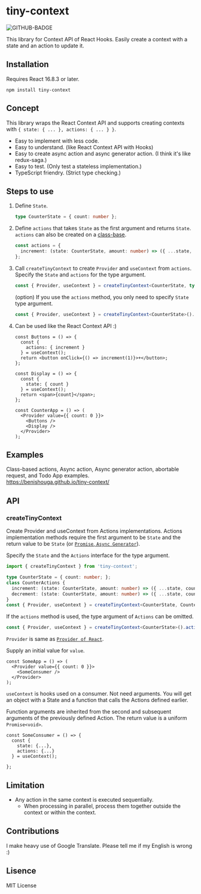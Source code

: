 # tiny-context

![GITHUB-BADGE](https://github.com/benishouga/tiny-context/workflows/Node.js%20CI/badge.svg)

This library for Context API of React Hooks. Easily create a context with a state and an action to update it.

## Installation

Requires React 16.8.3 or later.

```
npm install tiny-context
```

## Concept

This library wraps the React Context API and supports creating contexts with `{ state: { ... }, actions: { ... } }`.

- Easy to implement with less code.
- Easy to understand. (like React Context API with Hooks)
- Easy to create async action and async generator action. (I think it's like redux-saga.)
- Easy to test. (Only test a stateless implementation.)
- TypeScript friendry. (Strict type checking.)

## Steps to use

1. Define `State`.
   ```ts
   type CounterState = { count: number };
   ```
2. Define `actions` that takes `State` as the first argument and returns `State`. `actions` can also be created on a [class-base](https://benishouga.github.io/tiny-context/).
   ```ts
   const actions = {
     increment: (state: CounterState, amount: number) => ({ ...state, count: state.count + amount })
   };
   ```
3. Call `createTinyContext` to create `Provider` and `useContext` from `actions`. Specify the `State` and `actions` for the type argument.
   ```ts
   const { Provider, useContext } = createTinyContext<CounterState, typeof actions>(actions);
   ```
   (option) If you use the `actions` method, you only need to specify `State` type argument.
   ```ts
   const { Provider, useContext } = createTinyContext<CounterState>().actions(actions);
   ```
4. Can be used like the React Context API :)

   ```tsx
   const Buttons = () => {
     const {
       actions: { increment }
     } = useContext();
     return <button onClick={() => increment(1)}>+</button>;
   };

   const Display = () => {
     const {
       state: { count }
     } = useContext();
     return <span>{count}</span>;
   };

   const CounterApp = () => (
     <Provider value={{ count: 0 }}>
       <Buttons />
       <Display />
     </Provider>
   );
   ```

## Examples

Class-based actions, Async action, Async generator action, abortable request, and Todo App examples.<br>
https://benishouga.github.io/tiny-context/

## API

### createTinyContext

Create Provider and useContext from Actions implementations. Actions implementation methods require the first argument to be `State` and the return value to be `State` (or [`Promise`, `Async Generator`](https://benishouga.github.io/tiny-context/)).

Specify the `State` and the `Actions` interface for the type argument.

```ts
import { createTinyContext } from 'tiny-context';

type CounterState = { count: number; };
class CounterActions {
  increment: (state: CounterState, amount: number) => ({ ...state, count: state.count + amount })
  decrement: (state: CounterState, amount: number) => ({ ...state, count: state.count - amount })
}
const { Provider, useContext } = createTinyContext<CounterState, CounterActions>(new CounterActions());
```

If the `actions` method is used, the type argument of `Actions` can be omitted.

```ts
const { Provider, useContext } = createTinyContext<CounterState>().actions(new CounterActions());
```

`Provider` is same as [`Provider of React`](https://reactjs.org/docs/context.html#contextprovider).

Supply an initial value for `value`.

```tsx
const SomeApp = () => (
  <Provider value={{ count: 0 }}>
    <SomeConsumer />
  </Provider>
);
```

`useContext` is hooks used on a consumer. Not need arguments. You will get an object with a State and a function that calls the Actions defined earlier.

Function arguments are inherited from the second and subsequent arguments of the previously defined Action. The return value is a uniform `Promise<void>`.

```tsx
const SomeConsumer = () => {
  const {
    state: {...},
    actions: {...}
  } = useContext();

};
```

## Limitation

- Any action in the same context is executed sequentially.
  - When processing in parallel, process them together outside the context or within the context.

## Contributions

I make heavy use of Google Translate. Please tell me if my English is wrong :)

## Lisence

MIT License
